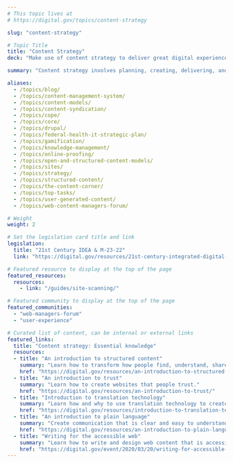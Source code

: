 ```yaml
---
# This topic lives at
# https://digital.gov/topics/content-strategy

slug: "content-strategy"

# Topic Title
title: "Content Strategy"
deck: "Make use of content strategy to deliver great digital experiences."

summary: "Content strategy involves planning, creating, delivering, and governing content that meets the needs of its users and achieves an organization's goals. Content strategy is an essential element of effective digital web services and communication for government agencies."

aliases:
  - /topics/blog/
  - /topics/content-management-system/
  - /topics/content-models/
  - /topics/content-syndication/
  - /topics/cope/
  - /topics/core/
  - /topics/drupal/
  - /topics/federal-health-it-strategic-plan/
  - /topics/gamification/
  - /topics/knowledge-management/
  - /topics/online-proofing/
  - /topics/open-and-structured-content-models/
  - /topics/sites/
  - /topics/strategy/
  - /topics/structured-content/
  - /topics/the-content-corner/
  - /topics/top-tasks/
  - /topics/user-generated-content/
  - /topics/web-content-managers-forum/

# Weight
weight: 2

# Set the legislation card title and link
legislation:
  title: "21st Century IDEA & M-23-22"
  link: "https://digital.gov/resources/21st-century-integrated-digital-experience-act/"

# Featured resource to display at the top of the page
featured_resources:
  resources:
    - link: "/guides/site-scanning/"

# Featured community to display at the top of the page
featured_communities:
  - "web-managers-forum"
  - "user-experience"

# Curated list of content, can be internal or external links
featured_links:
  title: "Content strategy: Essential knowledge"
  resources:
  - title: "An introduction to structured content"
    summary: "Learn how to transform how people find, understand, share, use, and reuse government information."
    href: "https://digital.gov/resources/an-introduction-to-structured-content/"
  - title: "An introduction to trust"
    summary: "Learn how to create websites that people trust."
    href: "https://digital.gov/resources/an-introduction-to-trust/"
  - title: "Introduction to translation technology"
    summary: "Learn how and why to use translation technology to create multilingual content."
    href: "https://digital.gov/resources/introduction-to-translation-technology/"
  - title: "An introduction to plain language"
    summary: "Create communication that is clear and easy to understand for your target audience."
    href: "https://digital.gov/resources/an-introduction-to-plain-language/"
  - title: "Writing for the accessible web"
    summary: "Learn how to write and design web content that is accessible for everyone."
    href: "https://digital.gov/event/2020/03/20/writing-for-accessible-web/"
---
```

